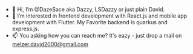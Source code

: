 - 👋  Hi, I’m @DazeSace aka Dazzy, LSDazzy or just plain David.
- 👀  I’m interested in frontend development with React.js and mobile app development with Flutter. My Favorite backend is quarkus and express.js.
- 📫  You asking how you can reach me? It's eazy - just drop a mail on melzer.david2000@gmail.com

<!---
DazeSace/DazeSace is a ✨ special ✨ repository because its `README.md` (this file) appears on your GitHub profile.
You can click the Preview link to take a look at your changes.
--->
